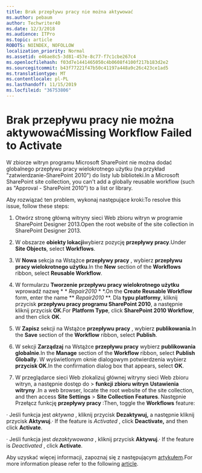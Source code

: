 ```yaml
---
title: Brak przepływu pracy nie można aktywować
ms.author: pebaum
author: Techwriter40
ms.date: 12/3/2018
ms.audience: ITPro
ms.topic: article
ROBOTS: NOINDEX, NOFOLLOW
localization_priority: Normal
ms.assetid: e46ae8c5-3d81-457e-8c77-f7c1cbe267c4
ms.openlocfilehash: f03d7e1441465050c4b0608f4100f217b183d2e2
ms.sourcegitcommit: b43f77221f47b50c41197a448a9c26c423ce1ad5
ms.translationtype: MT
ms.contentlocale: pl-PL
ms.lasthandoff: 11/15/2019
ms.locfileid: "36753806"
---
```

# <a name="missing-workflow-failed-to-activate"></a><span data-ttu-id="eeea3-102">Brak przepływu pracy nie można aktywować</span><span class="sxs-lookup"><span data-stu-id="eeea3-102">Missing Workflow Failed to Activate</span></span>

<span data-ttu-id="eeea3-103">W zbiorze witryn programu Microsoft SharePoint nie można dodać globalnego przepływu pracy wielokrotnego użytku (na przykład "zatwierdzanie-SharePoint 2010") do listy lub biblioteki.</span><span class="sxs-lookup"><span data-stu-id="eeea3-103">In a Microsoft SharePoint site collection, you can't add a globally reusable workflow (such as "Approval - SharePoint 2010") to a list or library.</span></span>
  
<span data-ttu-id="eeea3-104">Aby rozwiązać ten problem, wykonaj następujące kroki:</span><span class="sxs-lookup"><span data-stu-id="eeea3-104">To resolve this issue, follow these steps:</span></span> 
  
1. <span data-ttu-id="eeea3-105">Otwórz stronę główną witryny sieci Web zbioru witryn w programie SharePoint Designer 2013.</span><span class="sxs-lookup"><span data-stu-id="eeea3-105">Open the root website of the site collection in SharePoint Designer 2013.</span></span>
  
2. <span data-ttu-id="eeea3-106">W obszarze **obiekty lokacji**wybierz pozycję **przepływy pracy**.</span><span class="sxs-lookup"><span data-stu-id="eeea3-106">Under **Site Objects**, select **Workflows**.</span></span> 
  
3. <span data-ttu-id="eeea3-107">W **Nowa** sekcja na Wstążce **przepływy pracy** , wybierz **przepływu pracy wielokrotnego użytku**.</span><span class="sxs-lookup"><span data-stu-id="eeea3-107">In the **New** section of the **Workflows** ribbon, select **Reusable Workflow**.</span></span> 
  
4. <span data-ttu-id="eeea3-108">W formularzu **Tworzenie przepływu pracy wielokrotnego użytku** wprowadź nazwę \* \* *Repair2010* \* \*.</span><span class="sxs-lookup"><span data-stu-id="eeea3-108">On the **Create Reusable Workflow** form, enter the name \*\* *Repair2010* \*\*.</span></span> <span data-ttu-id="eeea3-109">Dla **typu platformy**, kliknij przycisk **przepływu pracy programu SharePoint 2010**, a następnie kliknij przycisk **OK**.</span><span class="sxs-lookup"><span data-stu-id="eeea3-109">For **Platform Type**, click **SharePoint 2010 Workflow**, and then click **OK**.</span></span> 
  
1. <span data-ttu-id="eeea3-110">W **Zapisz** sekcji na Wstążce **przepływu pracy** , wybierz **publikowania**.</span><span class="sxs-lookup"><span data-stu-id="eeea3-110">In the **Save** section of the **Workflow** ribbon, select **Publish**.</span></span> 
  
2. <span data-ttu-id="eeea3-111">W sekcji **Zarządzaj** na Wstążce **przepływu pracy** wybierz **publikowania globalnie**.</span><span class="sxs-lookup"><span data-stu-id="eeea3-111">In the **Manage** section of the **Workflow** ribbon, select **Publish Globally**.</span></span> <span data-ttu-id="eeea3-112">W wyświetlonym oknie dialogowym potwierdzenia wybierz **przycisk OK**.</span><span class="sxs-lookup"><span data-stu-id="eeea3-112">In the confirmation dialog box that appears, select **OK**.</span></span> 
  
3. <span data-ttu-id="eeea3-113">W przeglądarce sieci Web zlokalizuj głównej witryny sieci Web zbioru witryn, a następnie dostęp do \> **funkcji zbioru witryn** **Ustawienia witryny** .</span><span class="sxs-lookup"><span data-stu-id="eeea3-113">In a web browser, locate the root website of the site collection, and then access **Site Settings** \> **Site Collection Features**.</span></span> <span data-ttu-id="eeea3-114">Następnie Przełącz funkcję **przepływy pracy** :</span><span class="sxs-lookup"><span data-stu-id="eeea3-114">Then, toggle the **Workflows** feature:</span></span> 
  
<span data-ttu-id="eeea3-115">· Jeśli funkcja jest *aktywna* , kliknij przycisk **Dezaktywuj,** a następnie kliknij przycisk **Aktywuj**.</span><span class="sxs-lookup"><span data-stu-id="eeea3-115">· If the feature is  *Activated*  , click **Deactivate,** and then click **Activate**.</span></span> 
  
<span data-ttu-id="eeea3-116">· Jeśli funkcja jest *dezaktywowana* , kliknij przycisk **Aktywuj**.</span><span class="sxs-lookup"><span data-stu-id="eeea3-116">· If the feature is  *Deactivated*  , click **Activate**.</span></span> 
  
<span data-ttu-id="eeea3-117">Aby uzyskać więcej informacji, zapoznaj się z następującym [artykułem](https://go.microsoft.com/fwlink/?linkid=2047770&amp;clcid=0x409).</span><span class="sxs-lookup"><span data-stu-id="eeea3-117">For more information please refer to the following [article](https://go.microsoft.com/fwlink/?linkid=2047770&amp;clcid=0x409).</span></span>
  

